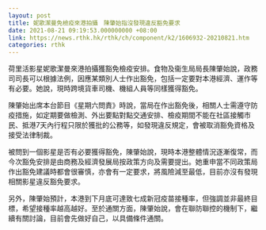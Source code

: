 ```yaml
---
layout: post
title: 妮歌潔曼免檢疫來港拍攝　陳肇始指沒發現違反豁免要求
date: 2021-08-21 09:19:53.000000000 +08:00
link: https://news.rthk.hk/rthk/ch/component/k2/1606932-20210821.htm
categories: rthk
---
```


荷里活影星妮歌潔曼來港拍攝獲豁免檢疫安排。食物及衞生局局長陳肇始說，政務司司長可以根據法例，因應某類別人士作出豁免，包括一定要對本港經濟、運作等有必要。她說，現時跨境貨車司機、機組人員等同樣獲得豁免。

陳肇始出席本台節目《星期六問責》時說，當局在作出豁免後，相關人士需遵守防疫措施，如定期要做檢測、外出要點對點交通安排、檢疫期間不能在社區接觸市民、抵港7天內行程只限於獲批的公務等，如發現違反規定，會被取消豁免資格及接受法律制裁。

被問到一個影星是否有必要獲得豁免，陳肇始說，現時本港整體情況逐漸復常，而今次豁免安排是由商務及經濟發展局按政策方向及需要提出。她重申當不同政策局作出豁免建議時都會很審慎，亦會有一定要求，將風險減至最低，目前亦沒有發現相關影星違反豁免要求。

另外，陳肇始預計，本港到下月底可達致七成新冠疫苗接種率，但強調並非最終目標，希望接種率越高越好。至於通關方面，陳肇始說，會在聯防聯控的機制下，繼續有關討論，目前會先做好自己，以具備條件通關。
